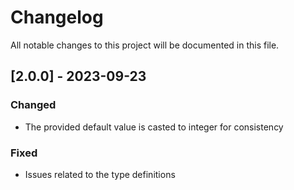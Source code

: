 # Changelog

All notable changes to this project will be documented in this file.

## [2.0.0] - 2023-09-23

### Changed

-   The provided default value is casted to integer for consistency

### Fixed

-   Issues related to the type definitions
